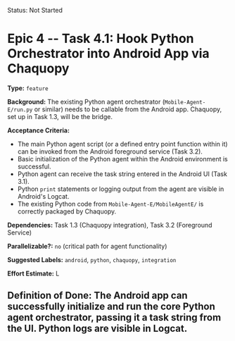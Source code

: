 Status: Not Started

# Epic 4 -- Task 4.1: Hook Python Orchestrator into Android App via Chaquopy

**Type:** `feature`

**Background:** The existing Python agent orchestrator (`Mobile-Agent-E/run.py` or similar) needs to be callable from the Android app. Chaquopy, set up in Task 1.3, will be the bridge.

**Acceptance Criteria:**
*   The main Python agent script (or a defined entry point function within it) can be invoked from the Android foreground service (Task 3.2).
*   Basic initialization of the Python agent within the Android environment is successful.
*   Python agent can receive the task string entered in the Android UI (Task 3.1).
*   Python `print` statements or logging output from the agent are visible in Android's Logcat.
*   The existing Python code from `Mobile-Agent-E/MobileAgentE/` is correctly packaged by Chaquopy.

**Dependencies:** Task 1.3 (Chaquopy integration), Task 3.2 (Foreground Service)

**Parallelizable?:** `no` (critical path for agent functionality)

**Suggested Labels:** `android`, `python`, `chaquopy`, `integration`

**Effort Estimate:** L

**Definition of Done:** The Android app can successfully initialize and run the core Python agent orchestrator, passing it a task string from the UI. Python logs are visible in Logcat.
---
